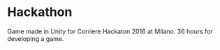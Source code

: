 # Hackathon
Game made in Unity for Corriere Hackaton 2016 at Milano. 36 hours for developing a game.

